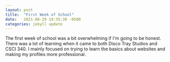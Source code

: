 ```yaml
---
layout: post
title:  "First Week of School"
date:   2021-08-29 19:35:30 -0500
categories: jekyll update
---
```

The first week of school was a bit overwhelming if I'm going to be honest.
There was a lot of learning when it came to both Disco Tray Studios and CSCI 340.
I mainly focused on trying to learn the basics about websites
and making my profiles more professional. 
